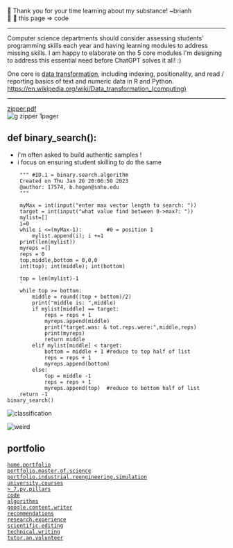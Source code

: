 👀 Thank you for your time learning about my substance! ~brianh  
👀 👋  this page => code  

---------

Computer science departments should consider assessing students' programming skills each year and having learning modules to address missing skills. I am happy to elaborate on the 5 core modules I'm designing to address this essential need before ChatGPT solves it all! :)  

One core is [data transformation](https://en.wikipedia.org/wiki/Data_transformation_(computing)), including indexing, positionality, and read / reporting basics of text and numeric data in R and Python. https://en.wikipedia.org/wiki/Data_transformation_(computing)  

-----------
[zipper.pdf](https://github.com/bbe2/portfolio/files/12580314/zipper.pdf)  
![g zipper 1pager](https://github.com/bbe2/portfolio/assets/59778456/02a724f3-4185-4b20-8e4c-c01efc21980c)   

## def binary_search():
- i'm often asked to build authentic samples !  
- i focus on ensuring student skilling to do the same  
```
    """ #ID.1 = binary.search.algorithm   
    Created on Thu Jan 26 20:06:50 2023  
    @author: 17574, b.hogan@snhu.edu  
    """  

    myMax = int(input("enter max vector length to search: "))  
    target = int(input("what value find between 0->max?: "))  
    mylist=[]  
    i=0  
    while i <=(myMax-1):        #0 = position 1  
        mylist.append(i); i +=1  
    print(len(mylist))  
    myreps =[]  
    reps = 0  
    top,middle,bottom = 0,0,0  
    int(top); int(middle); int(bottom)  

    top = len(mylist)-1  
    `
    while top >= bottom:  
        middle = round((top + bottom)/2)  
        print("middle is: ",middle)  
        if mylist[middle] == target:  
            reps = reps + 1  
            myreps.append(middle)  
            print("target.was: & tot.reps.were:",middle,reps)  
            print(myreps)  
            return middle  
        elif mylist[middle] < target:  
            bottom = middle + 1 #reduce to top half of list  
            reps = reps + 1   
            myreps.append(bottom)  
        else:  
            top = middle -1  
            reps = reps + 1   
            myreps.append(top)  #reduce to bottom half of list  
    return -1  
binary_search()  
```  

![classification](https://user-images.githubusercontent.com/59778456/226056510-b2d13981-614f-4b64-9d6e-85b8d2ed115d.png)

![weird](https://user-images.githubusercontent.com/59778456/226056427-3abf90f0-5080-4f42-92e3-196b2a6b2944.JPG)

## portfolio  
[`home.portfolio`](https://github.com/bbe2/portfolio)  
[`portfolio.master.of.science`](https://github.com/bbe2/portfolio/tree/master_portfolio)  
[`portfolio.industrial.reengineering.simulation`](https://github.com/bbe2/portfolio/tree/reengineering)  
[`university.courses`](https://github.com/bbe2/instructor.brian)  
[`>_7.py.pillars`](https://github.com/bbe2/portfolio/tree/%3E_7_Pillars_of_Python)   
[`code`](https://github.com/bbe2/portfolio/tree/code)  
[`algorithms`](https://github.com/bbe2/professor.full.brain/tree/algorithms)  
[`google.content.writer`](https://github.com/bbe2/portfolio/tree/tech_curriculum_an_GwG)  
[`recommendations`](https://github.com/bbe2/portfolio/tree/reference_recommend)    
[`research.experience`](https://github.com/bbe2/portfolio/tree/research_experience )  
[`scientific.editing`](https://github.com/bbe2/portfolio/tree/scientific_edit)  
[`technical.writing`](https://github.com/bbe2/portfolio/tree/tech_write)  
[`tutor.an.volunteer`](https://github.com/bbe2/portfolio/tree/tutor_volunteer)  

